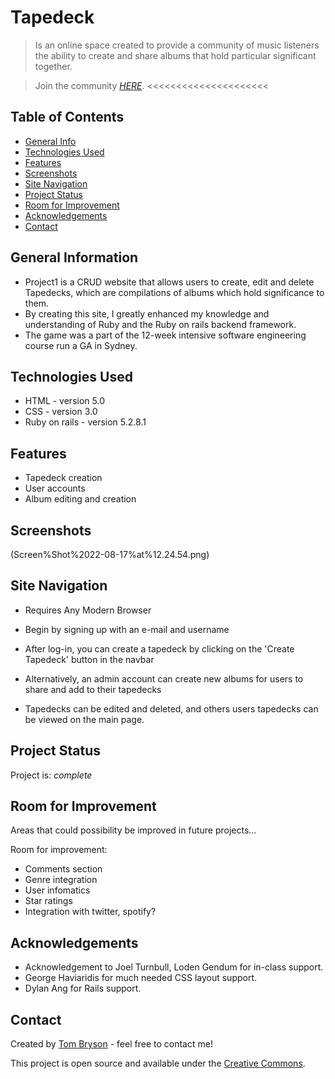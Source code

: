 # Tapedeck
> Is an online space created to provide a community of music listeners the ability to create and share albums that hold particular significant together.

> Join the community [_HERE_](http://damp-sea-58851.herokuapp.com/). <<<<<<<<<<<<<<<<<<<<<

## Table of Contents
* [General Info](#general-information)
* [Technologies Used](#technologies-used)
* [Features](#features)
* [Screenshots](#screenshots)
* [Site Navigation](#site--navigation)
* [Project Status](#project-status)
* [Room for Improvement](#room-for-improvement)
* [Acknowledgements](#acknowledgements)
* [Contact](#contact)


## General Information
- Project1 is a CRUD website that allows users to create, edit and delete Tapedecks, which are compilations of albums which hold significance to them.
- By creating this site, I greatly enhanced my knowledge and understanding of Ruby and the Ruby on rails backend framework.
- The game was a part of the 12-week intensive software engineering course run a GA in Sydney.


## Technologies Used
- HTML - version 5.0
- CSS - version 3.0
- Ruby on rails - version 5.2.8.1


## Features
- Tapedeck creation
- User accounts
- Album editing and creation


## Screenshots
(Screen%Shot%2022-08-17%at%12.24.54.png)

## Site Navigation

- Requires Any Modern Browser

- Begin by signing up with an e-mail and username
- After log-in, you can create a tapedeck by clicking on the 'Create Tapedeck' button in the navbar
- Alternatively, an admin account can create new albums for users to share and add to their tapedecks
- Tapedecks can be edited and deleted, and others users tapedecks can be viewed on the main page.


## Project Status
Project is: _complete_


## Room for Improvement
Areas that could possibility be improved in future projects...

Room for improvement:
- Comments section
- Genre integration
- User infomatics
- Star ratings
- Integration with twitter, spotify?


## Acknowledgements
- Acknowledgement to Joel Turnbull, Loden Gendum for in-class support.
- George Haviaridis for much needed CSS layout support.
- Dylan Ang for Rails support.


## Contact
Created by [Tom Bryson](thomas.bryson@outlook.com) - feel free to contact me!


This project is open source and available under the [Creative Commons](cc).
